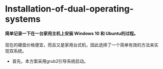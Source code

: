 # Installation-of-dual-operating-systems
#### 简单记录一下在一台家用主机上安装 Windows 10 和 Ubuntu的过程。
现在的硬盘价格便宜，而且又是家用台式机，因此选择了一个简单有效的方法来实现双系统。
- 首先，本方案采用grub2引导系统启动。

